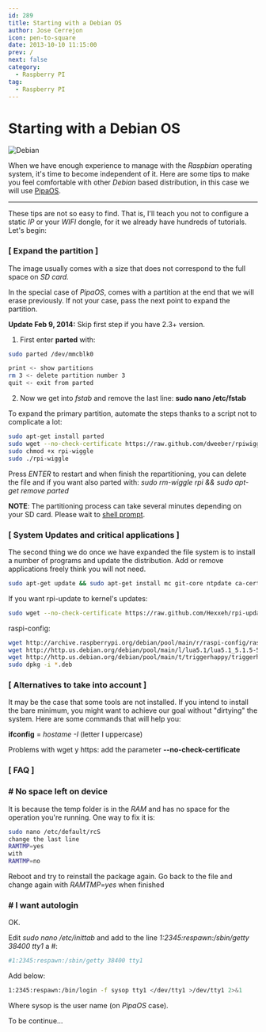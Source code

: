 ```yaml
---
id: 289
title: Starting with a Debian OS
author: Jose Cerrejon
icon: pen-to-square
date: 2013-10-10 11:15:00
prev: /
next: false
category:
  - Raspberry PI
tag:
  - Raspberry PI
---
```


# Starting with a Debian OS

![Debian](/images/raspbian.jpg)

When we have enough experience to manage with the *Raspbian* operating system, it's time to become independent of it. Here are some tips to make you feel comfortable with other *Debian* based distribution, in this case we will use [PipaOS](http://pipaos.mitako.eu).

- - -
These tips are not so easy to find. That is, I'll teach you not to configure a static *IP* or your *WIFI* dongle, for it we already have hundreds of tutorials. Let's begin:

###  [ Expand the partition ]
The image usually comes with a size that does not correspond to the full space on *SD card.*

In the special case of *PipaOS*, comes with a partition at the end that we will erase previously. If not your case, pass the next point to expand the partition.

**Update Feb 9, 2014:** Skip first step if you have 2.3+ version.
 
1) First enter **parted** with:
```bash
sudo parted /dev/mmcblk0

print <- show partitions
rm 3 <- delete partition number 3
quit <- exit from parted
```

2) Now we get into *fstab* and remove the last line: **sudo nano /etc/fstab**

To expand the primary partition, automate the steps thanks to a script not to complicate a lot:

```bash
sudo apt-get install parted
sudo wget --no-check-certificate https://raw.github.com/dweeber/rpiwiggle/master/rpi-wiggle
sudo chmod +x rpi-wiggle
sudo ./rpi-wiggle
```

Press *ENTER* to restart and when finish the repartitioning, you can delete the file and if you want also parted with: *sudo rm-wiggle rpi && sudo apt-get remove parted*

**NOTE**: The partitioning process can take several minutes depending on your SD card. Please wait to [shell prompt](http://en.wikipedia.org/wiki/Command-line_interface#Command_prompt).

###  [ System Updates and critical applications ]

The second thing we do once we have expanded the file system is to install a number of programs and update the distribution. Add or remove applications freely think you will not need.

```bash
sudo apt-get update && sudo apt-get install mc git-core ntpdate ca-certificates build-essential keyboard-configuration locales
```
If you want rpi-update to kernel's updates:
```bash
sudo wget --no-check-certificate https://raw.github.com/Hexxeh/rpi-update/master/rpi-update -O /usr/bin/rpi-update && sudo chmod +x /usr/bin/rpi-update
```
raspi-config:
```bash
wget http://archive.raspberrypi.org/debian/pool/main/r/raspi-config/raspi-config_20131216-1_all.deb
wget http://http.us.debian.org/debian/pool/main/l/lua5.1/lua5.1_5.1.5-5_armel.deb
wget http://http.us.debian.org/debian/pool/main/t/triggerhappy/triggerhappy_0.3.4-2_armel.deb
sudo dpkg -i *.deb
```

###  [ Alternatives to take into account ]

It may be the case that some tools are not installed. If you intend to install the bare minimum, you might want to achieve our goal without "dirtying" the system. Here are some commands that will help you:

**ifconfig** = *hostame -I* (letter I uppercase)

Problems with wget y https: add the parameter **--no-check-certificate**

###  [ FAQ ]

### # No space left on device

It is because the temp folder is in the *RAM* and has no space for the operation you're running. One way to fix it is:

```bash
sudo nano /etc/default/rcS
change the last line
RAMTMP=yes
with
RAMTMP=no
```
Reboot and try to reinstall the package again. Go back to the file and change again with *RAMTMP=yes* when finished

### # I want autologin

OK.

Edit *sudo nano /etc/inittab* and add to the line *1:2345:respawn:/sbin/getty 38400 tty1* a #:

```bash
#1:2345:respawn:/sbin/getty 38400 tty1
```

Add below:
```bash
1:2345:respawn:/bin/login -f sysop tty1 </dev/tty1 >/dev/tty1 2>&1
```

Where sysop is the user name (on *PipaOS* case).

To be continue...